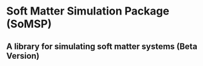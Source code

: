 # Soft Matter Simulation Package (SoMSP)

## A library for simulating soft matter systems (Beta Version)
